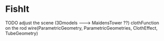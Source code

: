 # FishIt

TODO
adjust the scene (3Dmodels ---> MaidensTower ??)
clothFunction on the rod wire(ParametricGeometry, ParametricGeometries, ClothEffect, TubeGeometry)


